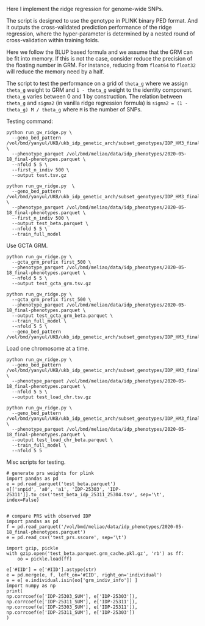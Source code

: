 Here I implement the ridge regression for genome-wide SNPs.

The script is designed to use the genotype in PLINK binary PED format.
And it outputs the cross-validated prediction performance of the ridge regression, where the hyper-parameter is determined by a nested round of cross-validation within training folds.

Here we follow the BLUP based formula and we assume that the GRM can be fit into memory. 
If this is not the case, consider reduce the precision of the floating number in GRM. 
For instance, reducing from `float64` to `float32` will reduce the memory need by a half. 

The script to test the performance on a grid of `theta_g` where we assign `theta_g` weight to GRM and `1 - theta_g` weight to the identity component. 
`theta_g` varies between 0 and 1 by construction.
The relation between `theta_g` and `sigma2` (in vanilla ridge regression formula) is `sigma2 = (1 - theta_g) M / theta_g` where `M` is the number of SNPs.  

Testing command:

```
python run_gw_ridge.py \
  --geno_bed_pattern /vol/bmd/yanyul/UKB/ukb_idp_genetic_arch/subset_genotypes/IDP_HM3_finalPheno.chr{chr_num}.bed \
  --phenotype_parquet /vol/bmd/meliao/data/idp_phenotypes/2020-05-18_final-phenotypes.parquet \
  --nfold 5 5 \
  --first_n_indiv 500 \
  --output test.tsv.gz
```

```
python run_gw_ridge.py  \
  --geno_bed_pattern /vol/bmd/yanyul/UKB/ukb_idp_genetic_arch/subset_genotypes/IDP_HM3_finalPheno.chr{chr_num}.bed  \
  --phenotype_parquet /vol/bmd/meliao/data/idp_phenotypes/2020-05-18_final-phenotypes.parquet \
  --first_n_indiv 500 \
  --output test_beta.parquet \
  --nfold 5 5 \
  --train_full_model 
```

Use GCTA GRM.

```
python run_gw_ridge.py \
  --gcta_grm_prefix first_500 \
  --phenotype_parquet /vol/bmd/meliao/data/idp_phenotypes/2020-05-18_final-phenotypes.parquet \
  --nfold 5 5 \
  --output test_gcta_grm.tsv.gz 
```

```
python run_gw_ridge.py \
  --gcta_grm_prefix first_500 \
  --phenotype_parquet /vol/bmd/meliao/data/idp_phenotypes/2020-05-18_final-phenotypes.parquet \
  --output test_gcta_grm_beta.parquet \
  --train_full_model \
  --nfold 5 5 \
  --geno_bed_pattern /vol/bmd/yanyul/UKB/ukb_idp_genetic_arch/subset_genotypes/IDP_HM3_finalPheno.chr{chr_num}.bed 
```

Load one chromosome at a time.


```
python run_gw_ridge.py \
  --geno_bed_pattern /vol/bmd/yanyul/UKB/ukb_idp_genetic_arch/subset_genotypes/IDP_HM3_finalPheno.chr{chr_num}.bed \
  --phenotype_parquet /vol/bmd/meliao/data/idp_phenotypes/2020-05-18_final-phenotypes.parquet \
  --nfold 5 5 \
  --output test_load_chr.tsv.gz 
```

```
python run_gw_ridge.py \
  --geno_bed_pattern /vol/bmd/yanyul/UKB/ukb_idp_genetic_arch/subset_genotypes/IDP_HM3_finalPheno.chr{chr_num}.bed \
  --phenotype_parquet /vol/bmd/meliao/data/idp_phenotypes/2020-05-18_final-phenotypes.parquet \
  --output test_load_chr_beta.parquet \
  --train_full_model \
  --nfold 5 5 
```

Misc scripts for testing.

```
# generate prs weights for plink
import pandas as pd
e = pd.read_parquet('test_beta.parquet')
e[['snpid', 'a0', 'a1', 'IDP-25303', 'IDP-25311']].to_csv('test_beta_idp_25311_25304.tsv', sep='\t', index=False)


# compare PRS with observed IDP
import pandas as pd
f = pd.read_parquet('/vol/bmd/meliao/data/idp_phenotypes/2020-05-18_final-phenotypes.parquet')
e = pd.read_csv('test_prs.sscore', sep='\t')

import gzip, pickle
with gzip.open('test_beta.parquet.grm_cache.pkl.gz', 'rb') as ff:
    oo = pickle.load(ff)

e['#IID'] = e['#IID'].astype(str)
e = pd.merge(e, f, left_on='#IID', right_on='individual')
e = e[ e.individual.isin(oo['grm_indiv_info']) ]
import numpy as np
print(
np.corrcoef(e['IDP-25303_SUM'], e['IDP-25303']), 
np.corrcoef(e['IDP-25311_SUM'], e['IDP-25311']),
np.corrcoef(e['IDP-25303_SUM'], e['IDP-25311']), 
np.corrcoef(e['IDP-25311_SUM'], e['IDP-25303'])
)
```

